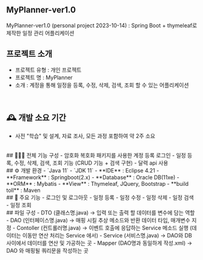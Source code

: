 ## MyPlanner-ver1.0
MyPlanner-ver1.0 (personal project 2023-10-14)
: Spring Boot + thymeleaf로 제작한 일정 관리 어플리케이션
<br>
## 프로젝트 소개
- 프로젝트 유형 : 개인 프로젝트
- 프로젝트 명 : MyPlanner
- 소개 : 계정을 통해 일정을 등록, 수정, 삭제, 검색, 조회 할 수 있는 어플리케이션
<br>

## 🕰️ 개발 소요 기간
- 사전 "학습" 및 설계, 자료 조사, 모든 과정 포함하여 약 2주 소요
 <br>
## 🧑‍🤝‍🧑 전체 기능 구성
- 암호화 복호화 패키지를 사용한 계정 등록 로그인
- 일정 등록, 수정, 삭제, 검색, 조회 기능 (CRUD 기능 + 검색 구현)
- 달력 api 사용 
<br>
## ⚙️ 개발 환경
- `Java 11`
- `JDK 11`
- **IDE** : Eclipse 4.21
- **Framework** : Springboot(2.x)
- **Database** : Oracle DB(11xe)
- **ORM** : Mybatis
- **View** : Thymeleaf, JQuery, Bootstrap
- **build toll** : Maven
<br> 
## 📌 주요 기능
- 로그인 및 로그아웃
- 일정 등록
- 일정 수정
- 일정 삭제
- 일정 검색
- 일정 조회
<br>
## 파일 구성
- DTO (클래스명.java) -> 입력 또는 출력 할 데이터를 변수에 담는 역할
- DAO (인터페이스명.java) -> 매핑 시킬 추상 메소드와 반환 데이터 타입, 매개변수 지정
- Contoller (컨트롤러명.java) -> 이벤트 호출에 응답하는 Service 메소드 실행 (데이터는 이동만 연산 처리는 Service 에서)
- Service (서비스명.java) -> DAO와 DB 사이에서 데이터를 연산 및 가공하는 곳
- Mapper (DAO명과 동일하게 작성.xml) -> DAO 와 매핑될 쿼리문을 작성하는 곳


